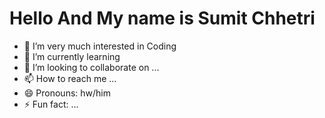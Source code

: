 #                                                                               Hello And My name is Sumit Chhetri

- 👀 I’m very much interested in Coding
- 🌱 I’m currently learning 
- 💞️ I’m looking to collaborate on ...
- 📫 How to reach me ...
- 😄 Pronouns: hw/him
- ⚡ Fun fact: ...

<!---
JurgenHonest/JurgenHonest is a ✨ special ✨ repository because its `README.md` (this file) appears on your GitHub profile.
You can click the Preview link to take a look at your changes.
--->
